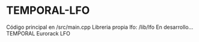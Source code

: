 # TEMPORAL-LFO

Código principal en /src/main.cpp
Libreria propia lfo: /lib/lfo
En desarrollo...
TEMPORAL 
Eurorack LFO
